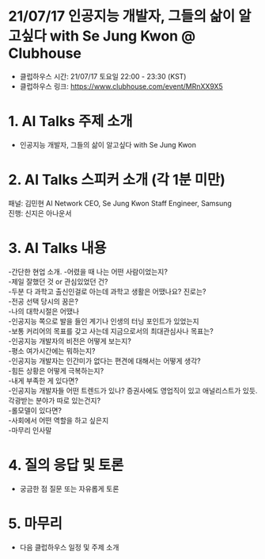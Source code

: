 # 21/07/17 인공지능 개발자, 그들의 삶이 알고싶다 with Se Jung Kwon @ Clubhouse

- 클럽하우스 시간: 21/07/17 토요일 22:00 - 23:30 (KST)
- 클럽하우스 링크: https://www.clubhouse.com/event/MRnXX9X5

# 1. AI Talks 주제 소개
- 인공지능 개발자, 그들의 삶이 알고싶다 with Se Jung Kwon

# 2. AI Talks 스피커 소개 (각 1분 미만)
패널: 김민현 AI Network CEO, Se Jung Kwon Staff Engineer, Samsung  
진행: 신지은 아나운서    

# 3. AI Talks 내용

-간단한 현업 소개. 
-어렸을 때 나는 어떤 사람이었는지?  
-제일 잘했던 것 or 관심있었던 건?  
-두분 다 과학고 출신인걸로 아는데 과학고 생활은 어땠나요? 진로는?  
-전공 선택 당시의 꿈은?  
-나의 대학시절은 어땠나  
-인공지능 쪽으로 발을 들인 계기나 인생의 터닝 포인트가 있었는지  
-보통 커리어의 목표를 갖고 사는데 지금으로서의 최대관심사나 목표는?  
-인공지능 개발자의 비전은 어떻게 보는지?  
-평소 여가시간에는 뭐하는지?  
-인공지능 개발자는 인간미가 없다는 편견에 대해서는 어떻게 생각?  
-힘든 상황은 어떻게 극복하는지?  
-내게 부족한 게 있다면?  
-인공지능 개발자들 어떤 트렌드가 있나? 증권사에도 영업직이 있고 애널리스트가 있듯. 각광받는 분야가 따로 있는건지?  
-롤모델이 있다면?  
-사회에서 어떤 역할을 하고 싶은지  
-마무리 인사말  

# 4. 질의 응답 및 토론 
- 궁금한 점 질문 또는 자유롭게 토론  

# 5. 마무리   
- 다음 클럽하우스 일정 및 주제 소개  



